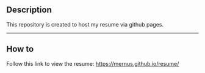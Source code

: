 ## **Description**
This repository is created to host my resume via github pages.
___

## **How to**
Follow this link to view the resume:
https://mernus.github.io/resume/
